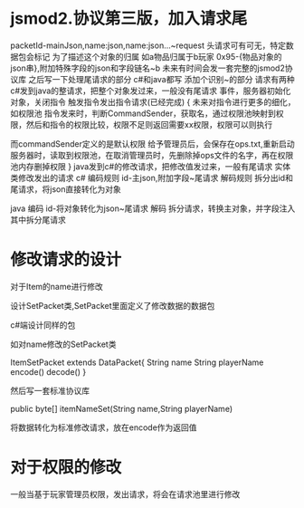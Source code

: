 # jsmod2.协议第三版，加入请求尾
packetId-mainJson,name:json,name:json...~request
头请求可有可无，特定数据包会标记
为了描述这个对象的归属
如a物品归属于b玩家
0x95-{物品对象的json串},附加特殊字段的json和字段链名~b
未来有时间会发一套完整的jsmod2协议库
之后写一下处理尾请求的部分
c#和java都写
添加个识别~的部分
请求有两种
c#发到java的整请求，把整个对象发过来，一般没有尾请求
事件，服务器初始化对象，关闭指令
触发指令发出指令请求(已经完成)
{
未来对指令进行更多的细化，如权限池
指令发来时，判断CommandSender，获取名，通过权限池映射到权限，然后和指令的权限比较，权限不足则返回需要xx权限，权限可以则执行

而commandSender定义的是默认权限
给予管理员后，会保存在ops.txt,重新启动服务器时，读取到权限池，在取消管理员时，先删除掉ops文件的名字，再在权限池内存删掉权限
}
java发到c#的修改请求，把修改值发过来，一般有尾请求
实体类修改发出的请求
c#
编码规则
id-主json,附加字段~尾请求
解码规则
拆分出id和尾请求，将json直接转化为对象

java
编码
id-将对象转化为json~尾请求
解码
拆分请求，转换主对象，并字段注入
其中拆分尾请求


# 修改请求的设计

对于Item的name进行修改

设计SetPacket类,SetPacket里面定义了修改数据的数据包

c#端设计同样的包

如对name修改的SetPacket类

ItemSetPacket extends DataPacket{
 String name
 String playerName
 encode()
 decode()
}

然后写一套标准协议库

public byte[] itemNameSet(String name,String playerName)

将数据转化为标准修改请求，放在encode作为返回值

# 对于权限的修改
一般当基于玩家管理员权限，发出请求，将会在请求池里进行修改
